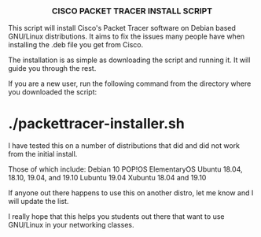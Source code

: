 <h3 align="center">CISCO PACKET TRACER INSTALL SCRIPT</h3>

This script will install Cisco's Packet Tracer software on Debian based GNU/Linux distributions.
It aims to fix the issues many people have when installing the .deb file you get from Cisco.

The installation is as simple as downloading the script and running it. It will guide you through the rest.

If you are a new user, run the following command from the directory where you downloaded the script:

# ./packettracer-installer.sh


I have tested this on a number of distributions that did and did not work from the initial install.

Those of which include:
	Debian 10
	POP!OS
	ElementaryOS
	Ubuntu 18.04, 18.10, 19.04, and 19.10
	Lubuntu 19.04
	Xubuntu 18.04 and 19.10

If anyone out there happens to use this on another distro, let me know and I will update the list.

I really hope that this helps you students out there that want to use GNU/Linux in your networking classes.
